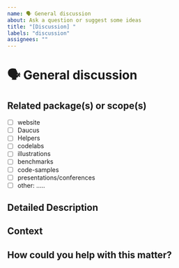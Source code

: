 ```yaml
---
name: 🗣 General discussion
about: Ask a question or suggest some ideas
title: "[Discussion] "
labels: "discussion"
assignees: ""
---
```


<!--- Clearly describe your question or concern in the title above -->

# 🗣 General discussion

## Related package(s) or scope(s)

<!-- (Update "[ ]" to "[x]" to check a box) -->

- [ ] website
- [ ] Daucus
- [ ] Helpers
- [ ] codelabs
- [ ] illustrations
- [ ] benchmarks
- [ ] code-samples
- [ ] presentations/conferences
- [ ] other: .....

## Detailed Description

<!--- Provide a detailed description of your question or suggestion. -->

## Context

<!--- How did you came up with this question or concern? -->
<!--- Why is this important to you? What would you do? -->
<!--- How can it benefit other users? -->

## How could you help with this matter?
